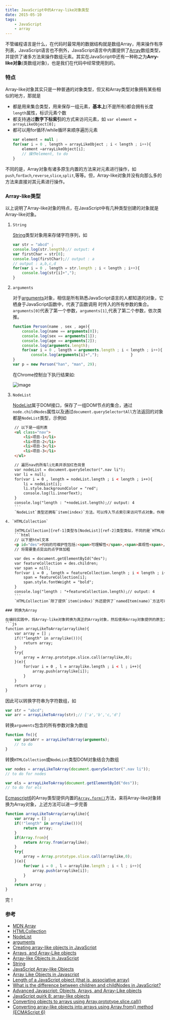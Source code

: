 ```yaml
---
title: JavaScript中的Array-like对象类型
date: 2015-05-10
tags:
    - JavaScript
    - array
---
```



不管编程语言是什么，在代码时最常用的数据结构就是数组Array，用来操作有序列表，JavaScript语言也不例外，JavaScript语言中内置提供了[Array][ref-8]数组类型，并提供了诸多方法来操作数组元素。其实在JavaScript中还有一种称之为**Arry-like对象**(类数组对象)，也是我们在代码中经常使用到的。

### 特点

Array-like对象其实只是一种普通的对象类型，但又和Array类型对象拥有某些相似的地方，那就是

+ 都是用来集合类型，用来保存一组元素，**基本上**(不是所有)都会拥有长度`length`属性，标识元素个数
+ 都支持通过**数字下标索引**的方式来访问元素，如 `var element = arrayLikeObject[0];`
+ 都可以用for循环/while循环来顺序遍历元素
    ```js
    var element = null ;
    for(var i = 0 , length = arrayLikeObject ; i < length ; i++){
        element =arrayLikeObject[i];
        // 操作element, to do
    }
    ```

不同的是，Array对象有诸多原生内置的方法来对元素进行操作，如`push`,`forEach`,`reverse`,`slice`,`split`,等等。但，Array-like对象并没有向那么多的方法来直接对其元素进行操作。

### Array-like类型

以上说明了Array-like对象的特点，在JavaScript中有几种类型创建的对象就是Array-like对象。

1. `String`

	[String][ref-7]类型对象用来存储字符序列，如
	```js
    var str = "abcd" ;
    console.log(str.length);// output: 4
    var firstChar = str[0];
    console.log(firstChar);// output : a
    // output : a,b,c,d
    for(var i = 0 , length = str.length ; i < length ; i++){
        console.log(str[i]+",");
    }
    ```
2. `arguments`

	对于[arguments][ref-3]对象，相信是所有熟悉JavaScript语言的人都知道的对象，它栖身于JavaScript函数中，代表了函数调用	时传入的所有参数的集合。`arguments[0]`代表了第一个参数，`arguments[1]`,代表了第二个参数，依次类推。
    ```js
    function Person(name , sex , age){
        console.log(name == arguments[0]);
        console.log(sex == arguments[1]);
        console.log(age == arguments[2]);
        console.log(arguments.length);
        for(var i = 0 , length = arguments.length ; i < length ; i++){
            console.log(arguments[i]+",");				}
    }
    var p = new Person("han", "man", 29);
	```
	在Chrome控制台下执行结果如:

	![image](2015-05-10-1.png)

3. `NodeList`

	[NodeList][ref-2]属于DOM接口，保存了一组DOM节点的集合，通过`node.childNodes`属性以及通过`document.querySelectortAll`方法返回的对象都是`NodeList`类型，示例如
```html
    // 以下是一组列表
    <ul class="nav">
        <li>项目-1</li>
        <li>项目-2</li>
        <li>项目-3</li>
        <li>项目-3</li>
    </ul>

    // 遍历nav的所有li元素并添加红色背景
    var nodeList = document.querySelector(".nav li");
    var li = null;
    for(var i = 0 , length = nodeList.length ; i < length ; i++){
        li = nodeList[i];
        li.style.backgroundColor = "red";
        console.log(li.innerText);
    }
    console.log("length : "+nodeList.length);// output: 4
    ```
	`NodeList`类型还拥有`item(index)`方法，可以传入节点索引来访问节点对象，作用等同于`nodeList[index]`。

4. `HTMLCollection`

	[HTMLCollection][ref-1]类型与[NodeList][ref-2]类型类似，不同的是`HTMLCollection`保存的是元素(Element)集合，`NodeList`保存的节点(Node)集合,示例如
    ```html
    // 以下是html文本
    <p id="des">代码的可维护性包括:<span>可理解性</span>,<span>直观性<span>,<span>可扩展性</span>,<span>独立性</span></p>
    // 将需要重点突出的点字体加粗

    var des = document.getElementById("des");
    var featureCollection = des.children;
    var span = nill;
    for(var i = 0 , length = featureCollection.length ; i < length ; i++){
        span = featureCollection[i];
        span.style.fontWeight = "bold";
    }
    console.log("length : "+featureCollection.length);// output: 4
    ```
	`HTMLCollection`除了提供`item(index)`外还提供了`namedItem(name)`方法可以通过元素的`id`属性访问元素。

### 转换为Array

在编码实践中，将Array-like对象转换为真正的Array对象，然后使用Array对象提供的原生方法来处理每个元素是十分常见的操作，这省却了再重复编写相同的算法来单独处理Array-like对象的麻烦，好在JavaScript语言为Array-like对象添加一些语法糖来很方便的完成这种转换。基于JavaScript原型继承的特点，结合使用[Array.prototype.slice()][ref-10]对象和[ Function.prototype.call()][ref-9]可以如下实现：
```js
function arrayLikeToArray(arraylike){
    var array = [] ;
    if(!"length" in arraylike())){
        return array;
    }
    try{
        array = Array.prototype.slice.call(arraylike,0);
    }(e){
        for(var i = 0 , l = arraylike.length ; i < l ; i++){
            array.push(arraylike[i]);
        }
    }
    return array ;
}
```
因此可以转换字符串为字符数组，如
```js
var str = "abcd";
var arr = arrayLikeToArray(str);// ['a','b','c,'d']
```
转换`arguments`包含的所有参数对象为数组
```js
function fn(){
    var paraArr = arrayLikeToArray(arguments);
    // to do
}
```

转换`HTMLCollection`或`NodeList`类型DOM对象结合为数组
```js
var nodes = arrayLikeToArray(document.querySelector(".nav li"));
// to do for nodes

var els = arrayLikeToArray(document.getElementById("des"));
// to do for els
```
[Ecmascript6][ref-18]的Array类型提供内置的[`Array.form()`][ref-19]方法，来将Array-like对象转换为Array对象，上述方法可以进一步完善
```js
function arrayLikeToArray(arraylike){
    var array = [] ;
    if(!"length" in arraylike())){
        return array;
    }
    if(Array.from){
        return Array.from(arraylike);
    }
    try{
        array = Array.prototype.slice.call(arraylike,0);
    }(e){
        for(var i = 0 , l = arraylike.length ; i < l ; i++){
            array.push(arraylike[i]);
        }
    }
    return array ;
}
```
完！

### 参考

+ [MDN Array][ref-8]
+ [HTMLCollection][ref-1]
+ [NodeList][ref-2]
+ [arguments][ref-3]
+ [Creating array-like objects in JavaScript][ref-4]
+ [Arrays, and Array-Like objects][ref-5]
+ [Array-like Objects in JavaScript][ref-6]
+ [String][ref-7]
+ [JavaScript Array-like Objects][ref-11]
+ [Array Like Objects in Javascript][ref-12]
+ [Length of a JavaScript object (that is, associative array)][ref-13]
+ [What is the difference between children and childNodes in JavaScript?][ref-14]
+ [Advanced Javascript: Objects, Arrays, and Array-Like objects][ref-15]
+ [JavaScript quirk 8: array-like objects][ref-16]
+ [Converting objects to arrays using Array.prototype.slice.call()][ref-17]
+ [Converting array-like objects into arrays using Array.from() method (ECMAScript 6)][ref-20]

[ref-1]: https://developer.mozilla.org/en-US/docs/Web/API/HTMLOptionsCollection
[ref-2]: https://developer.mozilla.org/en-US/docs/Web/API/NodeList
[ref-3]: https://developer.mozilla.org/en-US/docs/Web/JavaScript/Reference/Functions_and_function_scope/arguments
[ref-4]: http://stackoverflow.com/questions/11886578/creating-array-like-objects-in-javascript
[ref-5]: http://nfriedly.com/techblog/2009/06/advanced-javascript-objects-arrays-and-array-like-objects/
[ref-6]: https://shifteleven.com/articles/2007/06/28/array-like-objects-in-javascript/
[ref-7]: https://developer.mozilla.org/en-US/docs/Web/JavaScript/Reference/Global_Objects/String
[ref-8]: https://developer.mozilla.org/en-US/docs/Web/JavaScript/Reference/Global_Objects/Array
[ref-9]: https://developer.mozilla.org/en-US/docs/Web/JavaScript/Reference/Global_Objects/Function/call
[ref-10]: https://developer.mozilla.org/en-US/docs/Web/JavaScript/Reference/Global_Objects/Array/slice
[ref-11]: http://www.hacksparrow.com/javascript-array-like-objects.html
[ref-12]: http://stackoverflow.com/questions/6599071/array-like-objects-in-javascript
[ref-13]: http://stackoverflow.com/questions/5223/length-of-a-javascript-object-that-is-associative-array?rq=1
[ref-14]: http://stackoverflow.com/questions/7935689/what-is-the-difference-between-children-and-childnodes-in-javascript
[ref-15]: http://nfriedly.com/techblog/2009/06/advanced-javascript-objects-arrays-and-array-like-objects/
[ref-16]: http://www.2ality.com/2013/05/quirk-array-like-objects.html
[ref-17]: http://www.javascriptkit.com/javatutors/arrayprototypeslice.shtml
[ref-18]: http://kangax.github.io/compat-table/es6/
[ref-19]: http://people.mozilla.org/~jorendorff/es6-draft.html#sec-array.from
[ref-20]: http://www.javascriptkit.com/javatutors/arrayprototypeslice2.shtml

